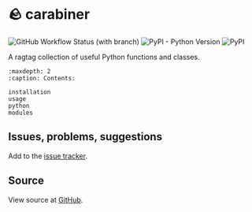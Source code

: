 # 🪨 carabiner

![GitHub Workflow Status (with branch)](https://img.shields.io/github/actions/workflow/status/scbirlab/carabiner/python-publish.yml)
![PyPI - Python Version](https://img.shields.io/pypi/pyversions/carabiner-tools)
![PyPI](https://img.shields.io/pypi/v/carabiner-tools)

A ragtag collection of useful Python functions and classes.

```{toctree}
:maxdepth: 2
:caption: Contents:

installation
usage
python
modules
```

## Issues, problems, suggestions

Add to the [issue tracker](https://www.github.com/carabiner/issues).

## Source

View source at [GitHub](https://github.com/scbirlab/carabiner).
